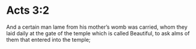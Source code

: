 # Acts 3:2

And a certain man lame from his mother’s womb was carried, whom they laid daily at the gate of the temple which is called Beautiful, to ask alms of them that entered into the temple;